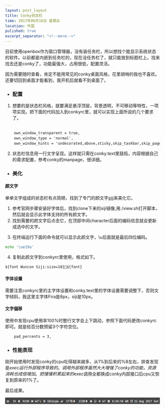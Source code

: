 ```yaml
---
layout: post_layout
title: Conky状态栏
time: 2017年06月16日 星期五
location: 中国
pulished: true
excerpt_separator: "<!--more-->"
---
```

目前使用openbox作为窗口管理器，没有装任务栏，所以想找个能显示系统状态的软件。以前都是内嵌到任务栏的，现在没任务栏了，就只能放到标题栏上。找来找去还是conky了，功能最强大，占用很低，配置灵活。  

因为需要随时查看，肯定不能用常见的conky桌面风格，花里胡哨的我也不喜欢。还要切回到桌面才能看到，我开机后就看不到桌面了。

+ ### 配置

1. 想要的是状态栏风格，就要满足悬浮顶层，背景透明，不可移动等特性，一项项实现。把下面的代码加入到conkyrc里，就可以实现上面所说的几个要求了。
```xml

	own_window_transparent = true,
	own_window_type = 'normal',
	own_window_hints = 'undecorated,above,sticky,skip_taskbar,skip_pager',
```
2. 状态栏信息用一行文字呈现。这样就只需在conky.text里鼓捣，内容根据自己的需求配置，参考conky的manpage，很详细。
+ ### 美化

#### 颜文字

单单文字组成的状态栏有点简陋，找到了专门的颜文字[siji](https://github.com/stark/siji)来美化它。

1. 参考官网步骤安装好字体后，找到clone下来的siji镜像,用./view.sh打开脚本，然后就会显示此字体支持的所有颜文字。
2. 找到需要的颜文字后点击它，在顶部中间character后面的编码信息就会更新成选中的文字。
<!--more-->
3. 在终端运行下面的命令就可以显示此颜文字，\u后面就是最后四位编码。
```bash
echo '\ue19a'
```
4. 复制此颜文字到conkyrc里使用，格式如下。
```xml
${font Wuncon Siji:size=10}${font}
```

#### 字体设置

需要注意conkyrc里的主字体设置和conky.text里的字体设置需要调整下，否则文字倾斜，我这里主字体Fira是8px，siji是10px。  

#### 文字偏移

使用中发现cpu使用率100%时整行文字会上下跳动，参照下面代码更改conkyrc即可。就是给百分数预留3个字符空位。
```xml
	pad_percents = 3,
```

+ ### 性能表现

刚开始使用时发现conky的cpu吃得越来越多，从1%到后来的%8左右，排查发现是$exec运行外部程序导致的。调用外部程序虽然大大增强了conky的功能，资源消耗也成倍增加。把慢慢积累起来的$exec调用全都换成conky内部接口后cpu又恢复到原来的1%了。

最后成果。

<img src="/assets/img/conky.png" width="572px" />
